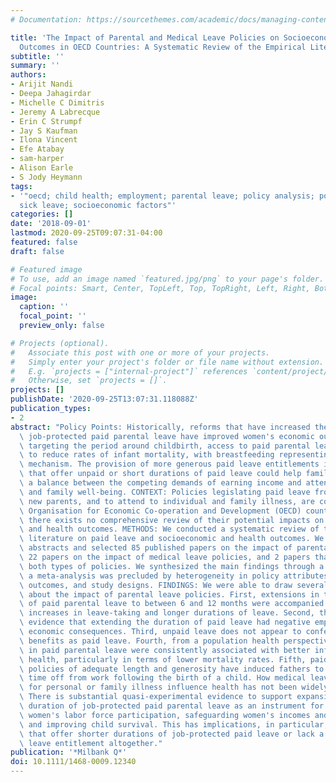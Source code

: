 ```yaml
---
# Documentation: https://sourcethemes.com/academic/docs/managing-content/

title: 'The Impact of Parental and Medical Leave Policies on Socioeconomic and Health
  Outcomes in OECD Countries: A Systematic Review of the Empirical Literature'
subtitle: ''
summary: ''
authors:
- Arijit Nandi
- Deepa Jahagirdar
- Michelle C Dimitris
- Jeremy A Labrecque
- Erin C Strumpf
- Jay S Kaufman
- Ilona Vincent
- Efe Atabay
- sam-harper
- Alison Earle
- S Jody Heymann
tags:
- '"oecd; child health; employment; parental leave; policy analysis; population health;
  sick leave; socioeconomic factors"'
categories: []
date: '2018-09-01'
lastmod: 2020-09-25T09:07:31-04:00
featured: false
draft: false

# Featured image
# To use, add an image named `featured.jpg/png` to your page's folder.
# Focal points: Smart, Center, TopLeft, Top, TopRight, Left, Right, BottomLeft, Bottom, BottomRight.
image:
  caption: ''
  focal_point: ''
  preview_only: false

# Projects (optional).
#   Associate this post with one or more of your projects.
#   Simply enter your project's folder or file name without extension.
#   E.g. `projects = ["internal-project"]` references `content/project/deep-learning/index.md`.
#   Otherwise, set `projects = []`.
projects: []
publishDate: '2020-09-25T13:07:31.118088Z'
publication_types:
- 2
abstract: "Policy Points: Historically, reforms that have increased the duration of\
  \ job-protected paid parental leave have improved women's economic outcomes. By\
  \ targeting the period around childbirth, access to paid parental leave also appears\
  \ to reduce rates of infant mortality, with breastfeeding representing one potential\
  \ mechanism. The provision of more generous paid leave entitlements in countries\
  \ that offer unpaid or short durations of paid leave could help families strike\
  \ a balance between the competing demands of earning income and attending to personal\
  \ and family well-being. CONTEXT: Policies legislating paid leave from work for\
  \ new parents, and to attend to individual and family illness, are common across\
  \ Organisation for Economic Co-operation and Development (OECD) countries. However,\
  \ there exists no comprehensive review of their potential impacts on economic, social,\
  \ and health outcomes. METHODS: We conducted a systematic review of the peer-reviewed\
  \ literature on paid leave and socioeconomic and health outcomes. We reviewed 5,538\
  \ abstracts and selected 85 published papers on the impact of parental leave policies,\
  \ 22 papers on the impact of medical leave policies, and 2 papers that evaluated\
  \ both types of policies. We synthesized the main findings through a narrative description;\
  \ a meta-analysis was precluded by heterogeneity in policy attributes, policy changes,\
  \ outcomes, and study designs. FINDINGS: We were able to draw several conclusions\
  \ about the impact of parental leave policies. First, extensions in the duration\
  \ of paid parental leave to between 6 and 12 months were accompanied by attendant\
  \ increases in leave-taking and longer durations of leave. Second, there was little\
  \ evidence that extending the duration of paid leave had negative employment or\
  \ economic consequences. Third, unpaid leave does not appear to confer the same\
  \ benefits as paid leave. Fourth, from a population health perspective, increases\
  \ in paid parental leave were consistently associated with better infant and child\
  \ health, particularly in terms of lower mortality rates. Fifth, paid paternal leave\
  \ policies of adequate length and generosity have induced fathers to take additional\
  \ time off from work following the birth of a child. How medical leave policies\
  \ for personal or family illness influence health has not been widely studied. CONCLUSIONS:\
  \ There is substantial quasi-experimental evidence to support expansions in the\
  \ duration of job-protected paid parental leave as an instrument for supporting\
  \ women's labor force participation, safeguarding women's incomes and earnings,\
  \ and improving child survival. This has implications, in particular, for countries\
  \ that offer shorter durations of job-protected paid leave or lack a national paid\
  \ leave entitlement altogether."
publication: '*Milbank Q*'
doi: 10.1111/1468-0009.12340
---
```

